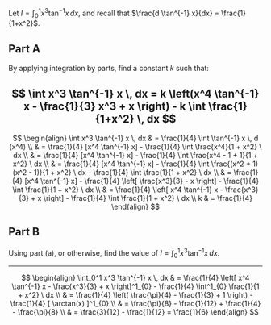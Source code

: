 Let $I = \int_0^1 x^3 \tan^{-1} x \, dx$, and recall that $\frac{d \tan^{-1} x}{dx} = \frac{1}{1+x^2}$.  

## Part A

By applying integration by parts, find a constant $k$ such that:

$$ \int x^3 \tan^{-1} x \, dx = k \left(x^4 \tan^{-1} x - \frac{1}{3} x^3 + x \right) - k \int \frac{1}{1+x^2} \, dx $$  
---

$$
\begin{align}
\int x^3 \tan^{-1} x \, dx  & = \frac{1}{4} \int \tan^{-1} x \, d (x^4) \\
 & = \frac{1}{4} [x^4 \tan^{-1} x] - \frac{1}{4} \int \frac{x^4}{1 + x^2} \ dx \\
 & = \frac{1}{4} [x^4 \tan^{-1} x] - \frac{1}{4} \int \frac{x^4 - 1 + 1}{1 + x^2} \ dx \\
 & = \frac{1}{4} [x^4 \tan^{-1} x] - \frac{1}{4} \int \frac{(x^2 + 1)(x^2 - 1)}{1 + x^2} \ dx - \frac{1}{4} \int \frac{1}{1 + x^2} \ dx \\
& = \frac{1}{4} [x^4 \tan^{-1} x] - \frac{1}{4} \left[ \frac{x^3}{3} - x \right] - \frac{1}{4} \int \frac{1}{1 + x^2} \ dx \\
& = \frac{1}{4} \left[ x^4 \tan^{-1} x - \frac{x^3}{3} + x \right] - \frac{1}{4} \int \frac{1}{1 + x^2} \ dx \\
k  & = \frac{1}{4}
\end{align}
$$

## Part B

Using part (a), or otherwise, find the value of $I = \int_0^1 x^3 \tan^{-1} x \, dx$.  

---

$$
\begin{align}
\int_0^1 x^3 \tan^{-1} x \, dx  & = \frac{1}{4} \left[ x^4 \tan^{-1} x - \frac{x^3}{3} + x \right]^1_{0} - \frac{1}{4} \int^1_{0} \frac{1}{1 + x^2} \ dx \\
 & = \frac{1}{4} \left( \frac{\pi}{4} - \frac{1}{3} + 1 \right) - \frac{1}{4} [ \arctan(x) ]^1_{0} \\
 & = \frac{\pi}{8} - \frac{1}{12} + \frac{1}{4} - \frac{\pi}{8} \\
 & = \frac{3}{12} - \frac{1}{12} = \frac{1}{6}
\end{align}
$$
